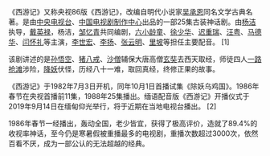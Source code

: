 《西游记》又称央视86版《西游记》，改编自明代小说家[吴承恩](https://baike.baidu.com/item/吴承恩/18713182)同名文学古典名著。是由[中央电视台](https://baike.baidu.com/item/中央电视台/5559)、[中国电视剧制作中心](https://baike.baidu.com/item/中国电视剧制作中心/2267786)出品的一部25集古装神话剧。由[杨洁](https://baike.baidu.com/item/杨洁/7113)执导，[戴英禄](https://baike.baidu.com/item/戴英禄/4761453)，杨洁，[邹忆青](https://baike.baidu.com/item/邹忆青/4397990)共同编剧，[六小龄童](https://baike.baidu.com/item/六小龄童/142561)、[徐少华](https://baike.baidu.com/item/徐少华/6496)、[迟重瑞](https://baike.baidu.com/item/迟重瑞/6720954)、[汪粤](https://baike.baidu.com/item/汪粤/10599051)、[马德华](https://baike.baidu.com/item/马德华/11925)、[闫怀礼](https://baike.baidu.com/item/闫怀礼/5363516)等主演，[李世宏](https://baike.baidu.com/item/李世宏/14813514)、[李扬](https://baike.baidu.com/item/李扬/3824898)、[张云明](https://baike.baidu.com/item/张云明/29652)、[里坡](https://baike.baidu.com/item/里坡/5763068)等担任主要配音。 [1] 

该剧讲述的是[孙悟空](https://baike.baidu.com/item/孙悟空/5576)、[猪八戒](https://baike.baidu.com/item/猪八戒/769)、[沙僧](https://baike.baidu.com/item/沙僧/337868)辅保大唐高僧[玄奘](https://baike.baidu.com/item/玄奘/296302)去西天取经，师徒四人[一路](https://baike.baidu.com/item/一路/33479)[抢滩](https://baike.baidu.com/item/抢滩/1194330)涉险，[降妖](https://baike.baidu.com/item/降妖/7899760)伏怪，历经八十一难，取回真经，终修正果的故事。

《西游记》于1982年7月3日开机，同年10月1日首播试集《除妖乌鸡国》。1986年春节在央视首播前11集，1988年25集播出。缅语配音版《西游记》开播仪式于2019年9月14日在缅甸仰光举行，将于近期在当地电视台播出。 [2] 

1986年春节一经播出，轰动全国，老少皆宜，获得了极高评价，造就了89.4%的收视率神话，至今仍是寒暑假被重播最多的电视剧，重播次数超过3000次，依然百看不厌，成为一部公认的无法超越的经典。